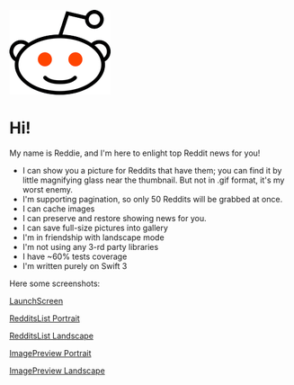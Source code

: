 ![logo](https://github.com/vmalakhovskiy/RedditViewer/blob/master/ReadmeResources/Reddie.png) 
# Hi!

My name is Reddie, and I'm here to enlight top Reddit news for you!

- I can show you a picture for Reddits that have them; you can find it by little magnifying glass near the thumbnail. But not in .gif format, it's my worst enemy.
- I'm supporting pagination, so only 50 Reddits will be grabbed at once.
- I can cache images
- I can preserve and restore showing news for you.
- I can save full-size pictures into gallery
- I'm in friendship with landscape mode
- I'm not using any 3-rd party libraries
- I have ~60% tests coverage
- I'm written purely on Swift 3

Here some screenshots:

[LaunchScreen](https://github.com/vmalakhovskiy/RedditViewer/blob/master/ReadmeResources/1.png)

[RedditsList Portrait](https://github.com/vmalakhovskiy/RedditViewer/blob/master/ReadmeResources/3.png)

[RedditsList Landscape](https://github.com/vmalakhovskiy/RedditViewer/blob/master/ReadmeResources/3L.png) 

[ImagePreview Portrait](https://github.com/vmalakhovskiy/RedditViewer/blob/master/ReadmeResources/2.png)

[ImagePreview Landscape](https://github.com/vmalakhovskiy/RedditViewer/blob/master/ReadmeResources/2L.png)
